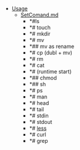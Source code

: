 - <a href = "E:\Node_projects\Node_Way\NBase\_Md\_Index\__Arch\_EGE\Русский\content\Usage\cat.Usage\dir.Usage.md">Usage</a>
    - <a href = "E:\Node_projects\Node_Way\NBase\_Md\_Index\__Arch\_EGE\Русский\content\Usage\SetComand.md">SetComand.md</a>
        - *#ls
        - *# touch
        - *# mkdir
        - *# mv
        - *## mv as rename
        - *# cp (dubl + mv)
        - *# rm 
        - *# cat
        - *# (runtime start)
        - *## chmod 
        - *## sh
        - *# ps
        - *# man 
        - *# head
        - *# tail 
        - *# stdin
        - *# stdout
        - *# [less](less/___setcomand.md)
        - *# curl
        - *# grep
